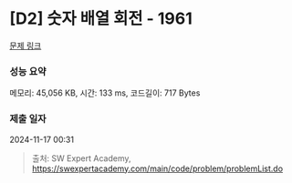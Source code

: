 # [D2] 숫자 배열 회전 - 1961 

[문제 링크](https://swexpertacademy.com/main/code/problem/problemDetail.do?contestProbId=AV5Pq-OKAVYDFAUq) 

### 성능 요약

메모리: 45,056 KB, 시간: 133 ms, 코드길이: 717 Bytes

### 제출 일자

2024-11-17 00:31



> 출처: SW Expert Academy, https://swexpertacademy.com/main/code/problem/problemList.do